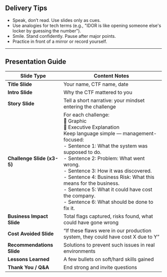 ## Delivery Tips

- Speak, don’t read. Use slides only as cues.
- Use analogies for tech terms (e.g., "IDOR is like opening someone else's locker by guessing the number").
- Smile. Stand confidently. Pause after major points.
- Practice in front of a mirror or record yourself.

---
## Presentation Guide

| Slide Type                 | Content Notes                                                                                                                                                                                                                                                                                                                                                                                                                          |
| -------------------------- | -------------------------------------------------------------------------------------------------------------------------------------------------------------------------------------------------------------------------------------------------------------------------------------------------------------------------------------------------------------------------------------------------------------------------------------- |
| **Title Slide**            | Your name, CTF name, date                                                                                                                                                                                                                                                                                                                                                                                                              |
| **Intro Slide**            | Why the CTF mattered to you                                                                                                                                                                                                                                                                                                                                                                                                            |
| **Story Slide**            | Tell a short narrative: your mindset entering the challenge                                                                                                                                                                                                                                                                                                                                                                            |
| **Challenge Slide (x3-5)** | For each challenge:  <br>🔹 Graphic  <br>🔹 Executive Explanation<br>	Keep language simple — management-focused:<br>	- Sentence 1: What the system was supposed to do.<br>	- Sentence 2: Problem: What went wrong.<br>	- Sentence 3: How it was discovered.<br>	- Sentence 4: Business Risk: What this means for the business.<br>	- Sentence 5: What it could have cost the company.<br>	- Sentence 6: What should be done to fix it. |
| **Business Impact Slide**  | Total flags captured, risks found, what could have gone wrong                                                                                                                                                                                                                                                                                                                                                                          |
| **Cost Avoided Slide**     | “If these flaws were in our production system, they could have cost X due to Y”                                                                                                                                                                                                                                                                                                                                                        |
| **Recommendations Slide**  | Solutions to prevent such issues in real environments                                                                                                                                                                                                                                                                                                                                                                                  |
| **Lessons Learned**        | A few bullets on soft/hard skills gained                                                                                                                                                                                                                                                                                                                                                                                               |
| **Thank You / Q&A**        | End strong and invite questions                                                                                                                                                                                                                                                                                                                                                                                                        |
